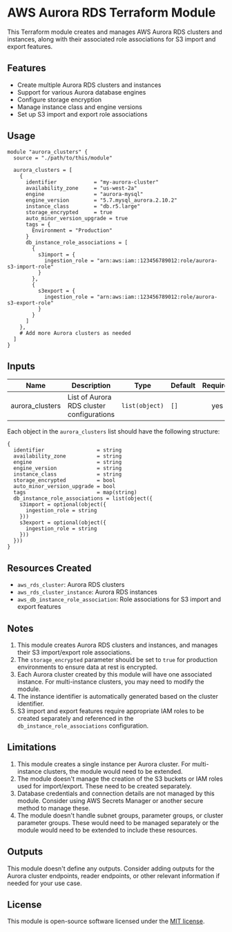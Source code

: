 # AWS Aurora RDS Terraform Module

This Terraform module creates and manages AWS Aurora RDS clusters and instances, along with their associated role associations for S3 import and export features.

## Features

- Create multiple Aurora RDS clusters and instances
- Support for various Aurora database engines
- Configure storage encryption
- Manage instance class and engine versions
- Set up S3 import and export role associations

## Usage

```hcl
module "aurora_clusters" {
  source = "./path/to/this/module"

  aurora_clusters = [
    {
      identifier            = "my-aurora-cluster"
      availability_zone     = "us-west-2a"
      engine                = "aurora-mysql"
      engine_version        = "5.7.mysql_aurora.2.10.2"
      instance_class        = "db.r5.large"
      storage_encrypted     = true
      auto_minor_version_upgrade = true
      tags = {
        Environment = "Production"
      }
      db_instance_role_associations = [
        {
          s3import = {
            ingestion_role = "arn:aws:iam::123456789012:role/aurora-s3-import-role"
          }
        },
        {
          s3export = {
            ingestion_role = "arn:aws:iam::123456789012:role/aurora-s3-export-role"
          }
        }
      ]
    },
    # Add more Aurora clusters as needed
  ]
}
```

## Inputs

| Name | Description | Type | Default | Required |
|------|-------------|------|---------|:--------:|
| aurora_clusters | List of Aurora RDS cluster configurations | `list(object)` | `[]` | yes |

Each object in the `aurora_clusters` list should have the following structure:

```hcl
{
  identifier                 = string
  availability_zone          = string
  engine                     = string
  engine_version             = string
  instance_class             = string
  storage_encrypted          = bool
  auto_minor_version_upgrade = bool
  tags                       = map(string)
  db_instance_role_associations = list(object({
    s3import = optional(object({
      ingestion_role = string
    }))
    s3export = optional(object({
      ingestion_role = string
    }))
  }))
}
```

## Resources Created

- `aws_rds_cluster`: Aurora RDS clusters
- `aws_rds_cluster_instance`: Aurora RDS instances
- `aws_db_instance_role_association`: Role associations for S3 import and export features

## Notes

1. This module creates Aurora RDS clusters and instances, and manages their S3 import/export role associations.
2. The `storage_encrypted` parameter should be set to `true` for production environments to ensure data at rest is encrypted.
3. Each Aurora cluster created by this module will have one associated instance. For multi-instance clusters, you may need to modify the module.
4. The instance identifier is automatically generated based on the cluster identifier.
5. S3 import and export features require appropriate IAM roles to be created separately and referenced in the `db_instance_role_associations` configuration.

## Limitations

1. This module creates a single instance per Aurora cluster. For multi-instance clusters, the module would need to be extended.
2. The module doesn't manage the creation of the S3 buckets or IAM roles used for import/export. These need to be created separately.
3. Database credentials and connection details are not managed by this module. Consider using AWS Secrets Manager or another secure method to manage these.
4. The module doesn't handle subnet groups, parameter groups, or cluster parameter groups. These would need to be managed separately or the module would need to be extended to include these resources.

## Outputs

This module doesn't define any outputs. Consider adding outputs for the Aurora cluster endpoints, reader endpoints, or other relevant information if needed for your use case.

## License

This module is open-source software licensed under the [MIT license](https://opensource.org/licenses/MIT).